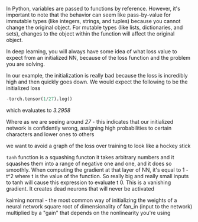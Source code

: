 In Python, variables are passed to functions by reference. However, it's important to note that the behavior can seem like pass-by-value for immutable types (like integers, strings, and tuples) because you cannot change the original object. For mutable types (like lists, dictionaries, and sets), changes to the object within the function will affect the original object.

In deep learning, you will always have some idea of what loss value to expect from an initialized NN, because of the loss function and the problem you are solving.

In our example, the initialization is really bad because the loss is incredibly high and then quickly goes down. We would expect the following to be the initialized loss
```python
-torch.tensor(1/27).log()
```
which evaluates to *3.2958*

Where as we are seeing around *27* - this indicates that our initialized network is confidently wrong, assigning high probabilities to certain characters and lower ones to others

we want to avoid a graph of the loss over training to look like a hockey stick

`tanh` function is a squashing functon it takes arbitrary numbers and it squashes them into a range of negative one and one, and it does so smoothly. When computing the gradient at that layer of NN, it's equal to 1 -t^2 where t is the value of the function. So really big and really small inputs to tanh will cause this expression to evaluate t 0. This is a vanishing gradient. It creates dead neurons that will never be activated

kaiming normal - the most common way of initializing the weights of a neural network
		square root of dimensionality of fan_in (input to the network) multiplied by a "gain" that depends on the nonlinearity you're using
